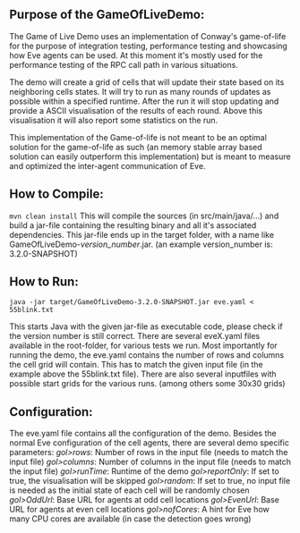 ## Purpose of the GameOfLiveDemo: 
The Game of Live Demo uses an implementation of Conway's game-of-life for the purpose of integration testing, performance testing and showcasing how Eve agents can be used. At this moment it's mostly used for the performance testing of the RPC call path in various situations.

The demo will create a grid of cells that will update their state based on its neighboring cells states. It will try to run as many rounds of updates as possible within a specified runtime. After the run it will stop updating and provide a ASCII visualisation of the results of each round. Above this visualisation it will also report some statistics on the run.

This implementation of the Game-of-life is not meant to be an optimal solution for the game-of-life as such (an memory stable array based solution can easily outperform this implementation) but is meant to measure and optimized the inter-agent communication of Eve.

## How to Compile:
`mvn clean install`
This will compile the sources (in src/main/java/...) and build a jar-file containing the resulting binary and all it's associated dependencies. This jar-file ends up in the target folder, with a name like GameOfLiveDemo-*version_number*.jar. (an example version_number is: 3.2.0-SNAPSHOT)

## How to Run:
`java -jar target/GameOfLiveDemo-3.2.0-SNAPSHOT.jar eve.yaml < 55blink.txt`

This starts Java with the given jar-file as executable code, please check if the version number is still correct. There are several eveX.yaml files available in the root-folder, for various tests we run. Most importantly for running the demo, the eve.yaml contains the number of rows and columns the cell grid will contain. This has to match the given input file (in the example above the 55blink.txt file). There are also several inputfiles with possible start grids for the various runs. (among others some 30x30 grids)

## Configuration:
The eve.yaml file contains all the configuration of the demo. Besides the normal Eve configuration of the cell agents, there are several demo specific parameters:
*gol>rows*: Number of rows in the input file (needs to match the input file)
*gol>columns*: Number of columns in the input file (needs to match the input file)
*gol>runTime*: Runtime of the demo
*gol>reportOnly*: If set to true, the visualisation will be skipped
*gol>random*: If set to true, no input file is needed as the initial state of each cell will be randomly chosen
*gol>OddUrl*: Base URL for agents at odd cell locations
*gol>EvenUrl*: Base URL for agents at even cell locations
*gol>nofCores*: A hint for Eve how many CPU cores are available (in case the detection goes wrong)
